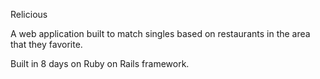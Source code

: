 Relicious

A web application built to match singles based on restaurants in the area that they favorite.

Built in 8 days on Ruby on Rails framework. 
